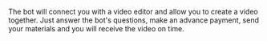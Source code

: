 The bot will connect you with a video editor and allow you to create a video together. Just answer the bot's questions, make an advance payment, send your materials and you will receive the video on time.
